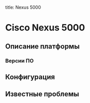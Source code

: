 title: Nexus 5000

# Cisco Nexus 5000

## Описание платформы

### Версии ПО

## Конфигурация

## Известные проблемы

